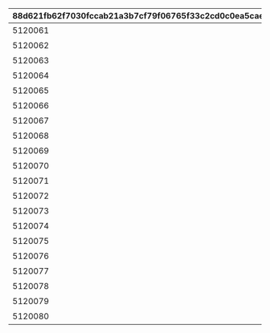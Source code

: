 |88d621fb62f7030fccab21a3b7cf79f06765f33c2cd0c0ea5caefb6ef8011e65|6150ab52fdc89af5c38d6af5ce8b99a4c892719d59a443507fec84246c86012e|074628e6d28202b31f8386d3fd50c2755ad2f6f0edfec160126f4badd6b42236|a2d68fccbdaca5bcb32d642a7912306bd66f765863fdd0012024492d7b9a83ef|7a863ad6ea49bda4a8f6ce0533cde843968f2facf41e372e6406bdfd6c487114|b80e42b7f7dcb5b3cd24f65aa4b196814ff798fdf913e321affee05447344a88|69fa0417048f420a89f39b3af441c95534a7ba0fa2547d7097674dd02d8a00a4|64b6fe438e5046e43ae477d9555a16ffb04280d14ac4471e5626d14de4d3f76a|
| --- | --- | --- | --- | --- | --- | --- | --- |
|5120061|10120|我公会伙伴的美貌|10120115|1012001|8|91002|20|
|5120062|10120|【美食殿堂】的美貌|10120115|1012001|8|91002|20|
|5120063|10120|【破晓之星】\n 的美貌|10120115|1012001|8|91002|20|
|5120064|10120|【拉比林斯】的美貌|10120115|1012001|8|91002|20|
|5120065|10120|【慈乐之音】的美貌|10120115|1012001|8|91002|20|
|5120066|10120|【小小甜心】的美貌|10120115|1012001|8|91002|20|
|5120067|10120|【森林守卫】的美貌|10120115|1012001|8|91002|20|
|5120068|10120|【恶魔伪王国军】\n 的美貌|10120115|1012001|8|91002|20|
|5120069|10120|【王宫骑士团】\n 的美貌|10120115|1012001|8|91002|20|
|5120070|10120|【咲恋救济院】的美貌|10120115|1012001|8|91002|20|
|5120071|10120|【自卫团】的美貌|10120115|1012001|8|91002|20|
|5120072|10120|【伊丽莎白牧场】\n 的美貌|10120115|1012001|8|91002|20|
|5120073|10120|【墨丘利财团】的美貌|10120115|1012001|8|91002|20|
|5120074|10120|【暮光流星群】\n 的美貌|10120115|1012001|8|91002|20|
|5120075|10120|【月光学院】的美貌|10120115|1012001|8|91002|20|
|5120076|10120|【圣特蕾莎女子学院（好朋友社）】\n 的美貌|10120115|1012001|8|91002|20|
|5120077|10120|【龙族据点】的美貌|10120115|1012001|8|91002|20|
|5120078|10120|？？？的美貌　其一|10120115|1012001|8|91002|20|
|5120079|10120|？？？的美貌　其二|10120115|1012001|8|91002|20|
|5120080|10120|？？？的美貌　其三|10120115|1012001|8|91002|20|
